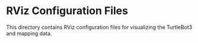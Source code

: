 # RViz Configuration Files

This directory contains RViz configuration files for visualizing the TurtleBot3 and mapping data.